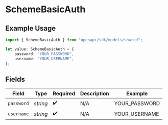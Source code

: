 # SchemeBasicAuth

## Example Usage

```typescript
import { SchemeBasicAuth } from "openapi/sdk/models/shared";

let value: SchemeBasicAuth = {
    password: "YOUR_PASSWORD",
    username: "YOUR_USERNAME",
};
```

## Fields

| Field              | Type               | Required           | Description        | Example            |
| ------------------ | ------------------ | ------------------ | ------------------ | ------------------ |
| `password`         | *string*           | :heavy_check_mark: | N/A                | YOUR_PASSWORD      |
| `username`         | *string*           | :heavy_check_mark: | N/A                | YOUR_USERNAME      |